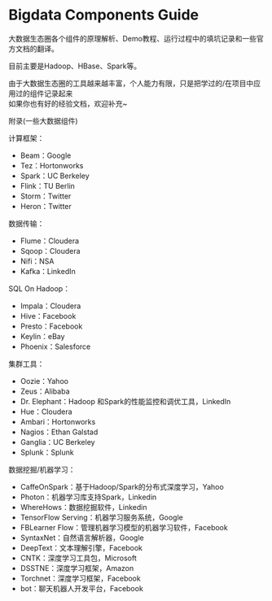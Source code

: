 # Bigdata Components Guide

大数据生态圈各个组件的原理解析、Demo教程、运行过程中的填坑记录和一些官方文档的翻译。


目前主要是Hadoop、HBase、Spark等。

由于大数据生态圈的工具越来越丰富，个人能力有限，只是把学过的/在项目中应用过的组件记录起来   
如果你也有好的经验文档，欢迎补充~



附录(一些大数据组件)

计算框架：
- Beam：Google
- Tez：Hortonworks
- Spark：UC Berkeley
- Flink：TU Berlin
- Storm：Twitter
- Heron：Twitter

数据传输：
- Flume：Cloudera
- Sqoop：Cloudera
- Nifi：NSA
- Kafka：LinkedIn

SQL On Hadoop：
- Impala：Cloudera
- Hive：Facebook
- Presto：Facebook
- Keylin：eBay
- Phoenix：Salesforce

集群工具：
- Oozie：Yahoo
- Zeus：Alibaba
- Dr. Elephant：Hadoop 和Spark的性能监控和调优工具，LinkedIn
- Hue：Cloudera
- Ambari：Hortonworks
- Nagios：Ethan Galstad
- Ganglia：UC Berkeley
- Splunk：Splunk

数据挖掘/机器学习：
- CaffeOnSpark：基于Hadoop/Spark的分布式深度学习，Yahoo
- Photon：机器学习库支持Spark，Linkedin
- WhereHows：数据挖掘软件，Linkedin
- TensorFlow Serving：机器学习服务系统，Google
- FBLearner Flow：管理机器学习模型的机器学习软件，Facebook
- SyntaxNet：自然语言解析器，Google
- DeepText：文本理解引擎，Facebook
- CNTK：深度学习工具包，Microsoft
- DSSTNE：深度学习框架，Amazon
- Torchnet：深度学习框架，Facebook
- bot：聊天机器人开发平台，Facebook
